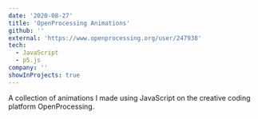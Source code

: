 ```yaml
---
date: '2020-08-27'
title: 'OpenProcessing Animations'
github: ''
external: 'https://www.openprocessing.org/user/247938'
tech:
  - JavaScript
  - p5.js
company: ''
showInProjects: true
---
```


A collection of animations I made using JavaScript on the creative coding platform OpenProcessing.

